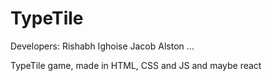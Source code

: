 # TypeTile

Developers:
Rishabh
Ighoise
Jacob
Alston
...

TypeTile game, made in HTML, CSS and JS and maybe react
